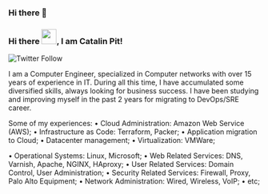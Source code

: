 ### Hi there 👋

<!--
**fredsilvas/fredsilvas** is a ✨ _special_ ✨ repository because its `README.md` (this file) appears on your GitHub profile.

Here are some ideas to get you started:

- 🔭 I’m currently working on ...
- 🌱 I’m currently learning ...
- 👯 I’m looking to collaborate on ...
- 🤔 I’m looking for help with ...
- 💬 Ask me about ...
- 📫 How to reach me: ...
- 😄 Pronouns: ...
- ⚡ Fun fact: ...
-->


### Hi there <img src="https://raw.githubusercontent.com/MartinHeinz/MartinHeinz/master/wave.gif" width="30px">, I am Catalin Pit!
![Twitter Follow](https://img.shields.io/twitter/follow/_fredsilvas?style=social)


I am a Computer Engineer, specialized in Computer networks with over 15 years of experience in IT. During all this time, I have accumulated some diversified skills, always looking for business success. I have been studying and improving myself in the past 2 years for migrating to DevOps/SRE career.

Some of my experiences:
• Cloud Administration: Amazon Web Service (AWS);
• Infrastructure as Code: Terraform, Packer;
• Application migration to Cloud;
• Datacenter management;
• Virtualization: VMWare;

• Operational Systems: Linux, Microsoft;
• Web Related Services: DNS, Varnish, Apache, NGINX, HAproxy;
• User Related Services: Domain Control, User Administration;
• Security Related Services: Firewall, Proxy, Palo Alto Equipment;
• Network Administration: Wired, Wireless, VoIP;
• etc; 
